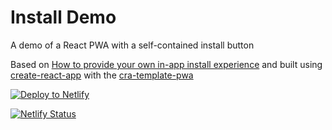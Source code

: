# Install Demo

A demo of a React PWA with a self-contained install button

Based on [How to provide your own in-app install experience](https://web.dev/customize-install/) and built using [create-react-app](https://github.com/facebook/create-react-app) with the [cra-template-pwa](https://github.com/cra-template/pwa)

[![Deploy to Netlify](https://www.netlify.com/img/deploy/button.svg)](https://app.netlify.com/start/deploy?repository=https://github.com/Sreenivas7463/pwa-install-demo-sree)



[![Netlify Status](https://api.netlify.com/api/v1/badges/5e0596f6-2acd-4770-a8e4-37988ff3ca6e/deploy-status)](https://app.netlify.com/sites/pwainstalldemo/deploys)

